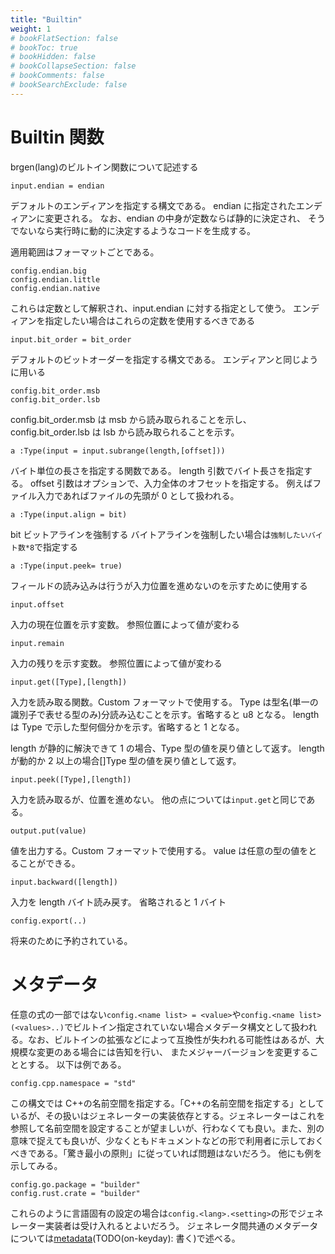 ```yaml
---
title: "Builtin"
weight: 1
# bookFlatSection: false
# bookToc: true
# bookHidden: false
# bookCollapseSection: false
# bookComments: false
# bookSearchExclude: false
---
```


# Builtin 関数

brgen(lang)のビルトイン関数について記述する

```
input.endian = endian
```

デフォルトのエンディアンを指定する構文である。
endian に指定されたエンディアンに変更される。
なお、endian の中身が定数ならば静的に決定され、
そうでないなら実行時に動的に決定するようなコードを生成する。

適用範囲はフォーマットごとである。

```
config.endian.big
config.endian.little
config.endian.native
```

これらは定数として解釈され、input.endian に対する指定として使う。
エンディアンを指定したい場合はこれらの定数を使用するべきである

```
input.bit_order = bit_order
```

デフォルトのビットオーダーを指定する構文である。
エンディアンと同じように用いる

```
config.bit_order.msb
config.bit_order.lsb
```

config.bit_order.msb は msb から読み取られることを示し、
config.bit_order.lsb は lsb から読み取られることを示す。

```
a :Type(input = input.subrange(length,[offset]))
```

バイト単位の長さを指定する関数である。
length 引数でバイト長さを指定する。
offset 引数はオプションで、入力全体のオフセットを指定する。
例えばファイル入力であればファイルの先頭が 0 として扱われる。

```
a :Type(input.align = bit)
```

bit ビットアラインを強制する
バイトアラインを強制したい場合は`強制したいバイト数*8`で指定する

```
a :Type(input.peek= true)
```

フィールドの読み込みは行うが入力位置を進めないのを示すために使用する

```
input.offset
```

入力の現在位置を示す変数。
参照位置によって値が変わる

```
input.remain
```

入力の残りを示す変数。
参照位置によって値が変わる

```
input.get([Type],[length])
```

入力を読み取る関数。Custom フォーマットで使用する。
Type は型名(単一の識別子で表せる型のみ)分読み込むことを示す。省略すると u8 となる。
length は Type で示した型何個分かを示す。省略すると 1 となる。

length が静的に解決できて 1 の場合、Type 型の値を戻り値として返す。
length が動的か 2 以上の場合[]Type 型の値を戻り値として返す。

```
input.peek([Type],[length])
```

入力を読み取るが、位置を進めない。
他の点については`input.get`と同じである。

```
output.put(value)
```

値を出力する。Custom フォーマットで使用する。
value は任意の型の値をとることができる。

```
input.backward([length])
```

入力を length バイト読み戻す。
省略されると 1 バイト

```
config.export(..)
```

将来のために予約されている。

# メタデータ

任意の式の一部ではない`config.<name list> = <value>`や`config.<name list>(<values>..)`でビルトイン指定されていない場合メタデータ構文として扱われる。なお、ビルトインの拡張などによって互換性が失われる可能性はあるが、大規模な変更のある場合には告知を行い、
またメジャーバージョンを変更することとする。
以下は例である。

```
config.cpp.namespace = "std"
```

この構文では C++の名前空間を指定する。「C++の名前空間を指定する」としているが、その扱いはジェネレーターの実装依存とする。ジェネレーターはこれを参照して名前空間を設定することが望ましいが、行わなくても良い。また、別の意味で捉えても良いが、少なくともドキュメントなどの形で利用者に示しておくべきである。「驚き最小の原則」に従っていれば問題はないだろう。
他にも例を示してみる。

```
config.go.package = "builder"
config.rust.crate = "builder"
```

これらのように言語固有の設定の場合は`config.<lang>.<setting>`の形でジェネレーター実装者は受け入れるとよいだろう。
ジェネレータ間共通のメタデータについては[metadata](https://on-keyday.github.io/brgen/doc/docs/metadata)(TODO(on-keyday): 書く)で述べる。
